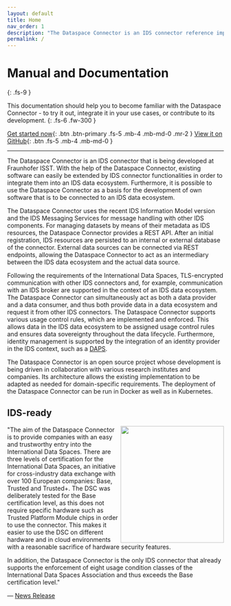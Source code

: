 ```yaml
---
layout: default
title: Home
nav_order: 1
description: "The Dataspace Connector is an IDS connector reference implementation following the specifications of the IDS Information Model."
permalink: /
---
```


# Manual and Documentation
{: .fs-9 }

This documentation should help you to become familiar with the Dataspace Connector - to try it out,
integrate it in your use cases, or contribute to its development.
{: .fs-6 .fw-300 }

[Get started now](pages/getting-started.md){: .btn .btn-primary .fs-5 .mb-4 .mb-md-0 .mr-2 } [View it on GitHub](https://github.com/International-Data-Spaces-Association/DataspaceConnector){: .btn .fs-5 .mb-4 .mb-md-0 }

---

The Dataspace Connector is an IDS connector that is being developed at Fraunhofer ISST. With the
help of the Dataspace Connector, existing software can easily be extended by IDS connector
functionalities in order to integrate them into an IDS data ecosystem. Furthermore, it is possible
to use the Dataspace Connector as a basis for the development of own software that is to be
connected to an IDS data ecosystem.

The Dataspace Connector uses the recent IDS Information Model version and the IDS Messaging Services
for message handling with other IDS components. For managing datasets by
means of their metadata as IDS resources, the Dataspace Connector provides a REST API. After an
initial registration, IDS resources are persisted to an internal or external database of the
connector. External data sources can be connected via REST endpoints, allowing the Dataspace
Connector to act as an intermediary between the IDS data ecosystem and the actual data source.

Following the requirements of the International Data Spaces, TLS-encrypted communication with other
IDS connectors and, for example, communication with an IDS broker are supported in the context of an
IDS data ecosystem. The Dataspace Connector can simultaneously act as both a data provider and a
data consumer, and thus both provide data in a data ecosystem and request it from other IDS
connectors. The Dataspace Connector supports various usage control rules, which are implemented and
enforced. This allows data in the IDS data ecosystem to be assigned usage control rules and ensures
data sovereignty throughout the data lifecycle. Furthermore, identity management is supported by the
integration of an identity provider in the IDS context, such as a [DAPS](https://github.com/International-Data-Spaces-Association/IDS-G/tree/master/core/DAPS).

The Dataspace Connector is an open source project whose development is being driven in collaboration
with various research institutes and companies. Its architecture allows the existing implementation
to be adapted as needed for domain-specific requirements. The deployment of the Dataspace Connector
can be run in Docker as well as in Kubernetes.

## IDS-ready

<img width="240" height="271" align="right" src="https://www.isst.fraunhofer.de/de/news/pressemitteilungen/2020/Dataspace-Connector/jcr:content/fixedContent/pressArticleParsys/textwithasset/imageComponent/image.img.4col.png/1608540266652/ids-ready.png">

"The aim of the Dataspace Connector is to provide companies with an easy and trustworthy entry into
the International Data Spaces. There are three levels of certification for the International Data
Spaces, an initiative for cross-industry data exchange with over 100 European companies: Base,
Trusted and Trusted+. The DSC was deliberately tested for the Base certification level, as this does
not require specific hardware such as Trusted Platform Module chips in order to use the connector.
This makes it easier to use the DSC on different hardware and in cloud environments with a
reasonable sacrifice of hardware security features.

In addition, the Dataspace Connector is the only IDS connector that already supports the enforcement
of eight usage condition classes of the International Data Spaces Association and thus exceeds the
Base certification level."

— [News Release](https://www.isst.fraunhofer.de/de/news/pressemitteilungen/2020/Dataspace-Connector.html)
